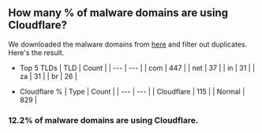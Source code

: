 ## How many % of malware domains are using Cloudflare?


We downloaded the malware domains from [here](https://urlhaus.abuse.ch) and filter out duplicates.
Here's the result.


[//]: # (start replacement)


- Top 5 TLDs
| TLD | Count |
| --- | --- |
| com | 447 |
| net | 37 |
| in | 31 |
| za | 31 |
| br | 26 |


- Cloudflare %
| Type | Count |
| --- | --- |
| Cloudflare | 115 |
| Normal | 829 |


### 12.2% of malware domains are using Cloudflare.
